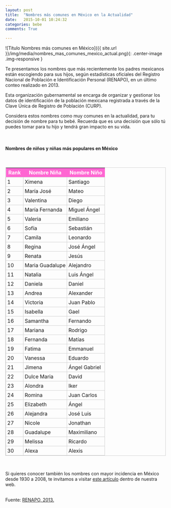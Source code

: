 ```yaml
---
layout: post
title:  "Nombres más comunes en México en la Actualidad"
date:   2015-10-01 10:24:32
categories: bebe
comments: True

---
```


![Título Nombres más comunes en México]({{ site.url }}/img/media/nombres_mas_comunes_mexico_actual.png){: .center-image .img-responsive }
<br>



Te presentamos los nombres que más recientemente los padres mexicanos están escogiendo para sus hijos, según estadísticas oficiales del Registro Nacional de Población e Identificación Personal (RENAPO), en un último conteo realizado en 2013.

Esta organización gubernamental se encarga de organizar y gestionar los datos de identificación de la población mexicana registrada a través de la Clave Única de Registro de Población (CURP).

Considera estos nombres como muy comunes en la actualidad, para tu decisión de nombre para tu bebé. Recuerda que es una decisión que sólo tú puedes tomar para tu hijo y tendrá gran impacto en su vida.


<br>
<h4>Nombres de niños y niñas más populares en México</h4>
<br>


<style type="text/css">
	table.tableizer-table-girl {
	border: 1px solid #CCC;
}
.tableizer-table-girl td {
	padding: 4px;
	margin: 3px;
	border: 1px solid #ccc;
}
.tableizer-table-girl th {
	background-color: #ff66d2;
	color: #FFF;
	font-weight: bold;
	text-align: center;
}
</style><table class="tableizer-table-girl" align="center">
<tr class="tableizer-firstrow"><th>Rank</th><th>Nombre Niña</th><th>Nombre Niño</th></tr>
 <tr><td>1</td><td>Ximena</td><td>Santiago</td></tr>
 <tr><td>2</td><td>María José</td><td>Mateo</td></tr>
 <tr><td>3</td><td>Valentina</td><td>Diego</td></tr>
 <tr><td>4</td><td>María Fernanda</td><td>Miguel Ángel</td></tr>
 <tr><td>5</td><td>Valeria</td><td>Emiliano</td></tr>
 <tr><td>6</td><td>Sofía</td><td>Sebastián</td></tr>
 <tr><td>7</td><td>Camila</td><td>Leonardo</td></tr>
 <tr><td>8</td><td>Regina</td><td>José Ángel</td></tr>
 <tr><td>9</td><td>Renata</td><td>Jesús</td></tr>
 <tr><td>10</td><td>Maria Guadalupe</td><td>Alejandro</td></tr>
 <tr><td>11</td><td>Natalia</td><td>Luis Ángel</td></tr>
 <tr><td>12</td><td>Daniela</td><td>Daniel</td></tr>
 <tr><td>13</td><td>Andrea</td><td>Alexander</td></tr>
 <tr><td>14</td><td>Victoria</td><td>Juan Pablo</td></tr>
 <tr><td>15</td><td>Isabella</td><td>Gael</td></tr>
 <tr><td>16</td><td>Samantha</td><td>Fernando</td></tr>
 <tr><td>17</td><td>Mariana</td><td>Rodrigo</td></tr>
 <tr><td>18</td><td>Fernanda</td><td>Matías</td></tr>
 <tr><td>19</td><td>Fatima</td><td>Emmanuel</td></tr>
 <tr><td>20</td><td>Vanessa</td><td>Eduardo</td></tr>
 <tr><td>21</td><td>Jimena</td><td>Ángel Gabriel</td></tr>
 <tr><td>22</td><td>Dulce Maria</td><td>David</td></tr>
 <tr><td>23</td><td>Alondra</td><td>Iker</td></tr>
 <tr><td>24</td><td>Romina</td><td>Juan Carlos</td></tr>
 <tr><td>25</td><td>Elizabeth</td><td>Ángel</td></tr>
 <tr><td>26</td><td>Alejandra</td><td>José Luis</td></tr>
 <tr><td>27</td><td>Nicole</td><td>Jonathan</td></tr>
 <tr><td>28</td><td>Guadalupe</td><td>Maximiliano</td></tr>
 <tr><td>29</td><td>Melissa</td><td>Ricardo</td></tr>
 <tr><td>30</td><td>Alexa</td><td>Alexis</td></tr>
</table>

<br>

Si quieres conocer también los nombres con mayor incidencia en México desde 1930 a 2008, te invitamos a visitar <a href="{{ site.url }}/blog/bebe/2015/09/12/Nombres-mas-comunes-en-Mexico.html"> este artículo</a> dentro de nuestra web.


<br>
Fuente: <a href="https://renapo.gob.mx/">RENAPO, 2013. </a>




